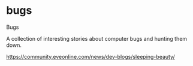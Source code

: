 # bugs
Bugs

A collection of interesting stories about computer bugs and hunting them down.

https://community.eveonline.com/news/dev-blogs/sleeping-beauty/
